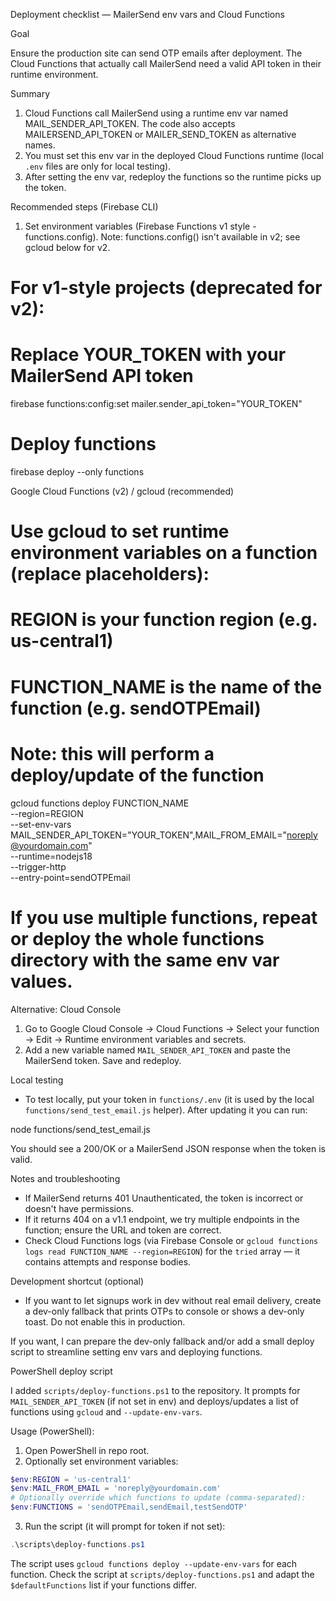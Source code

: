 Deployment checklist — MailerSend env vars and Cloud Functions

Goal

Ensure the production site can send OTP emails after deployment. The Cloud Functions that actually call MailerSend need a valid API token in their runtime environment.

Summary

1. Cloud Functions call MailerSend using a runtime env var named MAIL_SENDER_API_TOKEN. The code also accepts MAILERSEND_API_TOKEN or MAILER_SEND_TOKEN as alternative names.
2. You must set this env var in the deployed Cloud Functions runtime (local `.env` files are only for local testing).
3. After setting the env var, redeploy the functions so the runtime picks up the token.

Recommended steps (Firebase CLI)

1. Set environment variables (Firebase Functions v1 style - functions.config). Note: functions.config() isn't available in v2; see gcloud below for v2.

# For v1-style projects (deprecated for v2):
# Replace YOUR_TOKEN with your MailerSend API token
firebase functions:config:set mailer.sender_api_token="YOUR_TOKEN"

# Deploy functions
firebase deploy --only functions


Google Cloud Functions (v2) / gcloud (recommended)

# Use gcloud to set runtime environment variables on a function (replace placeholders):
# REGION is your function region (e.g. us-central1)
# FUNCTION_NAME is the name of the function (e.g. sendOTPEmail)
# Note: this will perform a deploy/update of the function

gcloud functions deploy FUNCTION_NAME \
  --region=REGION \
  --set-env-vars MAIL_SENDER_API_TOKEN="YOUR_TOKEN",MAIL_FROM_EMAIL="noreply@yourdomain.com" \
  --runtime=nodejs18 \
  --trigger-http \
  --entry-point=sendOTPEmail

# If you use multiple functions, repeat or deploy the whole functions directory with the same env var values.

Alternative: Cloud Console

1. Go to Google Cloud Console → Cloud Functions → Select your function → Edit → Runtime environment variables and secrets.
2. Add a new variable named `MAIL_SENDER_API_TOKEN` and paste the MailerSend token. Save and redeploy.

Local testing

- To test locally, put your token in `functions/.env` (it is used by the local `functions/send_test_email.js` helper). After updating it you can run:

node functions/send_test_email.js

You should see a 200/OK or a MailerSend JSON response when the token is valid.

Notes and troubleshooting

- If MailerSend returns 401 Unauthenticated, the token is incorrect or doesn't have permissions.
- If it returns 404 on a v1.1 endpoint, we try multiple endpoints in the function; ensure the URL and token are correct.
- Check Cloud Functions logs (via Firebase Console or `gcloud functions logs read FUNCTION_NAME --region=REGION`) for the `tried` array — it contains attempts and response bodies.

Development shortcut (optional)

- If you want to let signups work in dev without real email delivery, create a dev-only fallback that prints OTPs to console or shows a dev-only toast. Do not enable this in production.

If you want, I can prepare the dev-only fallback and/or add a small deploy script to streamline setting env vars and deploying functions.
 
PowerShell deploy script

I added `scripts/deploy-functions.ps1` to the repository. It prompts for `MAIL_SENDER_API_TOKEN` (if not set in env) and deploys/updates a list of functions using `gcloud` and `--update-env-vars`.

Usage (PowerShell):

1. Open PowerShell in repo root.
2. Optionally set environment variables:

```powershell
$env:REGION = 'us-central1'
$env:MAIL_FROM_EMAIL = 'noreply@yourdomain.com'
# Optionally override which functions to update (comma-separated):
$env:FUNCTIONS = 'sendOTPEmail,sendEmail,testSendOTP'
```

3. Run the script (it will prompt for token if not set):

```powershell
.\scripts\deploy-functions.ps1
```

The script uses `gcloud functions deploy --update-env-vars` for each function. Check the script at `scripts/deploy-functions.ps1` and adapt the `$defaultFunctions` list if your functions differ.